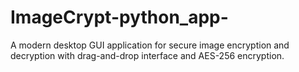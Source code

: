 # ImageCrypt-python_app-
A modern desktop GUI application for secure image encryption and decryption with drag-and-drop interface and AES-256 encryption.
